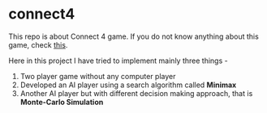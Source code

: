 # connect4

This repo is about Connect 4 game. If you do not know anything about this game, check <a href="https://www.mathsisfun.com/games/connect4.html">this</a>.

Here in this project I have tried to implement mainly three things -
<ol>
  <li>Two player game without any computer player</li>
   <li>Developed an AI player using a search algorithm called <strong>Minimax</strong></li>
   <li>Another AI player but with different decision making approach, that is <strong>Monte-Carlo Simulation</strong></li>
</ol>
